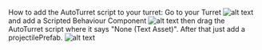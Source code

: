 How to add the AutoTurret script to your turret: Go to your Turret ![alt text](https://i.imgur.com/w20ZQFD.png) 
and add a Scripted Behaviour Component 
![alt text](https://i.imgur.com/JRQIQWP.png)
then drag the AutoTurret script where it says "None (Text Asset)".
After that just add a projectilePrefab.
![alt text](https://i.imgur.com/JZ3RbhN.png)





